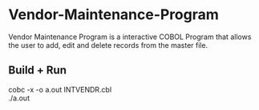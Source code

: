 Vendor-Maintenance-Program
==========================

Vendor Maintenance Program is a interactive COBOL Program that allows the user to add, edit and delete records from the master file.

Build + Run
---------------------------

  cobc -x -o a.out INTVENDR.cbl<br/>
  ./a.out

